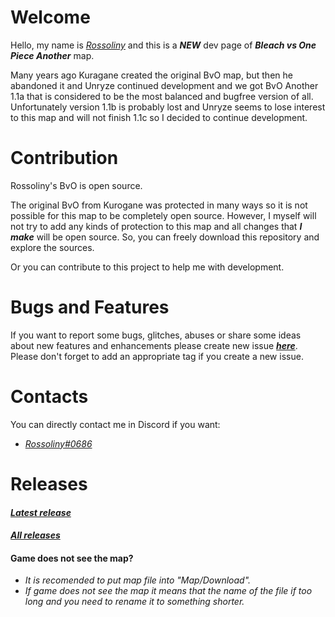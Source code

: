# Welcome  
  
  Hello, my name is *[Rossoliny](https://github.com/rossoliny)* and this is a *__NEW__* dev page of ***__Bleach vs One Piece Another__*** map.
  
  Many years ago Kuragane created the original BvO map, but then he abandoned it and Unryze continued development and we got BvO Another 1.1a that is considered to be the most balanced and bugfree version of all.  
  Unfortunately version 1.1b is probably lost and Unryze seems to lose interest to this map and will not finish 1.1c so I decided to continue development.

# Contribution
Rossoliny's BvO is open source.  

The original BvO from Kurogane was protected in many ways so it is not possible for this map to be completely open source. However, I myself will not try to add any kinds of protection to this map and all changes that *__I make__* will be open source. So, you can freely download this repository and explore the sources.  

Or you can contribute to this project to help me with development.

# Bugs and Features

If you want to report some bugs, glitches, abuses or share some ideas about new features and enhancements please create new issue __*[here](https://github.com/rossoliny/bvo-another/issues)*__.  
Please don't forget to add an appropriate tag if you create a new issue.

# Contacts
You can directly contact me in Discord if you want:
* *[Rossoliny#0686](https://discord.com/users/0686)*

# Releases
#### *[Latest release](https://github.com/rossoliny/bvo-another/releases/tag/%231)*
#### *[All releases](https://github.com/rossoliny/bvo-another/releases)*

#### Game does not see the map?
* *It is recomended to put map file into "Map/Download".*
* *If game does not see the map it means that the name of the file if too long and you need to rename it to something shorter.*
